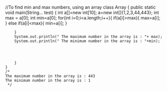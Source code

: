//To find min and max numbers, using an array
class Array {
    public static void main(String... test) {
       int a[]=new int[10];
       a=new int[]{1,2,3,44,443};
        int max = a[0]; int min=a[0];
        for(int i=0;i<a.length;i++){
            if(a[i]>max){
                max=a[i];
            }
            else if(a[i]<max){
                min=a[i];
            }

        }
        System.out.println(" The maximum number in the array is : "+ max);
        System.out.println(" The minimum number in the array is : "+min);




        }
    }
    /*
    The maximum number in the array is : 443
    The minimum number in the array is : 1
     */

